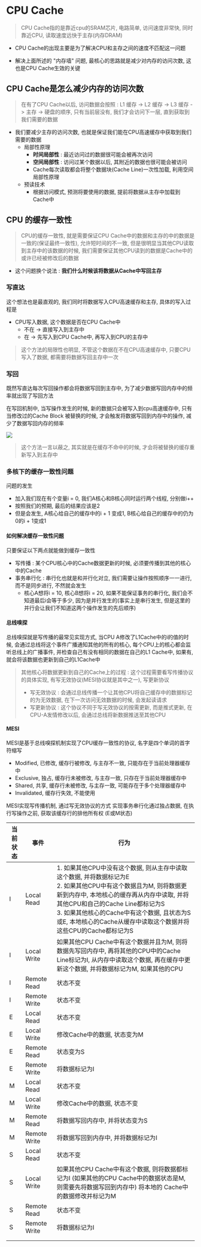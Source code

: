 # CPU Cache

> CPU Cache指的是靠近cpu的SRAM芯片, 电路简单, 访问速度非常快, 同时靠近CPU, 读取速度远快于主存(内存DRAM)

- CPU Cache的出现主要是为了解决CPU和主存之间的速度不匹配这一问题

- 解决上面所述的 "内存墙" 问题, 最核心的思路就是减少对内存的访问次数, 这也是CPU Cache生效的关键
##  CPU Cache是怎么减少内存的访问次数

> 在有了CPU Cache以后, 访问数据会按照  : L1 缓存 -> L2 缓存 -> L3 缓存 -> 主存 -> 硬盘的顺序, 只有当前层没有, 我们才会访问下一层, 直到获取到我们需要的数据

- 我们要减少主存的访问次数, 也就是保证我们能在CPU高速缓存中获取到我们需要的数据
    - 局部性原理
        - **时间局部性** : 最近访问过的数据很可能会被再次访问
        - **空间局部性** : 访问过某个数据以后, 其附近的数据也很可能会被访问
        -  Cache每次读取都会将整个数据块(Cache Line)一次性加载, 利用空间局部性原理
    - 预读技术
        - 根据访问模式, 预测将要使用的数据, 提前将数据从主存中加载到Cache中

## CPU 的缓存一致性

> CPU的缓存一致性, 就是需要保证CPU Cache中的数据和主存的中的数据是一致的(保证最终一致性), 允许短时间的不一致, 但是很明显当其他CPU读取到主存中的该数据的时候, 我们需要保证其他CPU读到的数据是Cache中的或许已经被修改后的数据

- 这个问题换个说法 : **我们什么时候该将数据从Cache中写回主存**

### 写直达

这个想法也是最直观的, 我们同时将数据写入CPU高速缓存和主存, 具体的写入过程是
-  CPU写入数据, 这个数据是否在CPU Cache中
    - 不在 -> 直接写入到主存中
    - 在 -> 先写入到CPU Cache中, 再写入到CPU的主存中
    
> 这个方法的局限性也明显, 不管这个数据在不在CPU高速缓存中, 只要CPU写入了数据, 都需要将数据写回主存中一次


### 写回

既然写直达每次写回操作都会将数据写回到主存中, 为了减少数据写回内存中的频率就出现了写回方法

在写回机制中, 当写操作发生的时候, 新的数据只会被写入到cpu高速缓存中, 只有当修改过的Cache Block 被替换的时候, 才会触发将数据写回到内存中的操作, 减少了数据写回内存的频率

![](https://cdn.xiaolincoding.com/gh/xiaolincoder/ImageHost3@main/%E6%93%8D%E4%BD%9C%E7%B3%BB%E7%BB%9F/CPU%E7%BC%93%E5%AD%98%E4%B8%80%E8%87%B4%E6%80%A7/%E5%86%99%E5%9B%9E1.png)

> 这个方法一言以蔽之, 其实就是在缓存不命中的时候, 才会将被替换的缓存重新写入到主存中

### 多核下的缓存一致性问题

问题的发生
- 加入我们现在有个变量i = 0, 我们A核心和B核心同时运行两个线程, 分别做i++
- 按照我们的预期, 最后的结果应该是2
- 但是会发生, A核心给自己的缓存中的i + 1 变成1, B核心给自己的缓存中的仍为0的i + 1变成1

#### 如何解决缓存一致性问题

只要保证以下两点就能做到缓存一致性
- 写传播 : 某个CPU核心中的Cache数据更新的时候, 必须要传播到其他的核心中的Cache
- 事务串行化 : 串行化也就是和并行化对立, 我们需要让操作按照顺序一一进行, 而不是同步进行, 不然就会发生
    - 核心A想将i = 10, 核心B想将i = 20, 如果不能保证事务的串行化, 我们会不知道最后i会等于多少, 因为是并行发生的(事实上是串行发生, 但是这里的并行会让我们不知道这两个操作发生的先后顺序)

#### 总线嗅探

总线嗅探就是写传播的最常见实现方式, 当CPU A修改了L1Cache中的i的值的时候, 会通过总线将这个事件广播通知其他的所有的核心, 每个CPU上的核心都会监听总线上的广播事件, 并检查自己有没有相同的数据在自己的L1 Cache中, 如果有, 就会将该数据也更新到自己的L1Cache中

> 其他核心将数据更新到自己的Cache上的过程 : 这个过程需要看写传播协议的具体实现, 有写无效协议(MESI协议就是其中之一), 写更新协议
> - 写无效协议 : 会通过总线传播一个让其他CPU将自己缓存中的数据标记的为无效数据, 在下一次访问无效数据的时候, 会发起读请求
> - 写更新协议 : 这个协议不同于写无效协议的按需更新, 而是推式更新, 在CPU-A发情修改以后, 会通过总线将新数据推送至其他CPU


#### MESI

MESI是基于总线嗅探机制实现了CPU缓存一致性的协议, 名字是四个单词的首字符缩写
- Modified, 已修改, 缓存行被修改, 与主存不一致, 只能存在于当前处理器缓存中
- Exclusive, 独占, 缓存行未被修改, 与主存一致, 只存在于当前处理器缓存中 
- Shared, 共享, 缓存行未被修改, 与主存一致, 可能存在于多个处理器缓存中
- Invalidated, 缓存行失效, 不能使用

MESI实现写传播机制, 通过写无效协议的方式
实现事务串行化通过独占数据, 在执行写操作之前, 获取该缓存行的排他所有权 (E或M状态)

| 当前状态 | 事件           | 行为                                                                                                                                                                                                    |
| ---- | ------------ | ----------------------------------------------------------------------------------------------------------------------------------------------------------------------------------------------------- |
| I    | Local Read   | 1. 如果其他CPU中没有这个数据, 则从主存中读取这个数据, 并将数据标记为E<br />2. 如果其他CPU中有这个数据且为M, 则将数据更新到内存中, 本地核心的缓存再从内存中读取, 并将其他CPU和自己的Cache Line都标记为S<br />3. 如果其他核心的Cache中有这个数据, 且状态为S或E, 本地核心的Cache从缓存中读取这个数据并将这些CPU的Cache都标记为S |
| I    | Local Write  | 如果其他CPU Cache中有这个数据并且为M, 则将数据先写回内存中, 再将其他的CPU中的Cache Line标记为I, 从内存中读取这个数据, 再在缓存中更新这个数据, 并将数据标记为M, 如果其他的CPU                                                                                            |
| I    | Remote Read  | 状态不变                                                                                                                                                                                                  |
| I    | Remote Write | 状态不变                                                                                                                                                                                                  |
| E    | Local Read   | 状态不变                                                                                                                                                                                                  |
| E    | Local Write  | 修改Cache中的数据, 状态变为M                                                                                                                                                                                    |
| E    | Remote Read  | 状态变为S                                                                                                                                                                                                 |
| E    | Remote Write | 将数据标记为I                                                                                                                                                                                               |
| M    | Local Read   | 状态不变                                                                                                                                                                                                  |
| M    | Local Write  | 修改Cache中的数据, 状态不变                                                                                                                                                                                     |
| M    | Remote Read  | 将数据写回内存中, 并将状态变为S                                                                                                                                                                                     |
| M    | Remote Write | 将数据写回到内存中, 并将数据标记为I                                                                                                                                                                                   |
| S    | Local Read   | 状态不变                                                                                                                                                                                                  |
| S    | Local Write  | 如果其他CPU Cache中有这个数据, 则将数据都标记为I (如果其他的CPU Cache中的数据状态是M, 则需要先将数据写回到内存中) 将本地的 Cache中的数据修改并标记为M                                                                                                          |
| S    | Remote Read  | 状态不变                                                                                                                                                                                                  |
| S    | Remote Write | 将数据标记为I                                                                                                                                                                                               |
|      |              |                                                                                                                                                                                                       |
|      |              |                                                                                                                                                                                                       |
